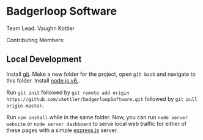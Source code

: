 # Badgerloop Software

Team Lead: Vaughn Kottler

Contributing Members:

## Local Development

Install [git](https://git-scm.com/). Make a new folder for the project, open `git bash` and navigate to this folder. Install [node.js v6.](https://nodejs.org/en/).

Run `git init` followed by `git remote add origin https://github.com/vkottler/badgerloopSoftware.git` followed by `git pull origin master`.

Run `npm install` while in the same folder. Now, you can run `node server website` or `node server dashboard` to serve local web traffic for either of these pages with a simple [express.js](http://expressjs.com/) server.


